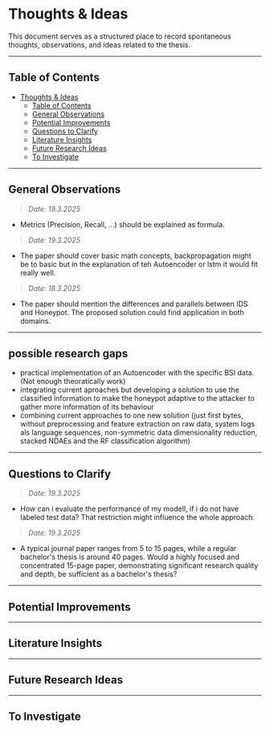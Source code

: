 # Thoughts & Ideas

This document serves as a structured place to record spontaneous thoughts, observations, and ideas related to the thesis.

---

## Table of Contents
- [Thoughts \& Ideas](#thoughts--ideas)
  - [Table of Contents](#table-of-contents)
  - [General Observations](#general-observations)
  - [Potential Improvements](#potential-improvements)
  - [Questions to Clarify](#questions-to-clarify)
  - [Literature Insights](#literature-insights)
  - [Future Research Ideas](#future-research-ideas)
  - [To Investigate](#to-investigate)

---

## General Observations
> *Date: 19.3.2025*  
-  Metrics (Precision, Recall, ...) should be explained as formula.
> *Date: 19.3.2025*  
-  The paper should cover basic math concepts, backpropagation might be to basic but in the explanation of teh Autoencoder or lstm it would fit really well.
> *Date: 18.3.2025*  
-  The paper should mention the differences and parallels between IDS and Honeypot. The proposed solution could find application in both domains.

---

## possible research gaps
- practical implementation of an Autoencoder with the specific BSI data. (Not enough theoratically work)
- integrating current aproaches but developing a solution to use the classified information to make the honeypot adaptive to the attacker to gather more information of its behaviour
- combining current approaches to one new solution (just first bytes, without preprocessing and feature extraction on raw data, system logs als language sequences, non-symmetric data dimensionality reduction, stacked NDAEs and the RF classification algorithm)
---

## Questions to Clarify
> *Date: 19.3.2025*  
-  How can i evaluate the performance of my modell, if i do not have labeled test data? That restriction might influence the whole approach.
> *Date: 19.3.2025*  
-  A typical journal paper ranges from 5 to 15 pages, while a regular bachelor's thesis is around 40 pages. Would a highly focused and concentrated 15-page paper, demonstrating significant research quality and depth, be sufficient as a bachelor's thesis?
---

## Potential Improvements

---
## Literature Insights 

---

## Future Research Ideas


---

## To Investigate


